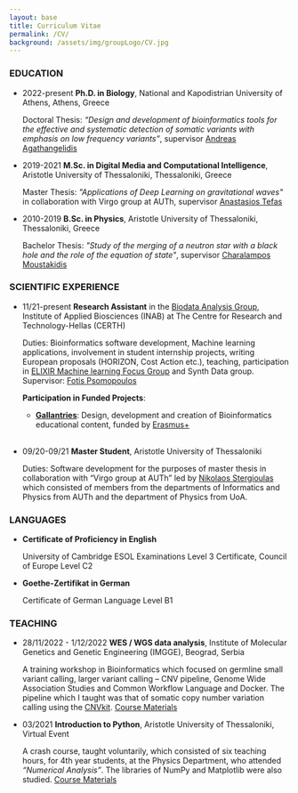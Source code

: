 ```yaml
---
layout: base
title: Curriculum Vitae
permalink: /CV/
background: /assets/img/groupLogo/CV.jpg
---
```




### EDUCATION
<p style="margin-bottom:15px"></p>

- 2022-present    **Ph.D. in Biology**, National and Kapodistrian University of Athens, Athens, Greece

   Doctoral Thesis: *“Design and development of bioinformatics tools for the effective and systematic detection of somatic variants with emphasis on low frequency variants”*, supervisor [Andreas Agathangelidis](https://scholar.google.it/citations?user=IhoRB4AAAAAJ&hl=en)

- 2019-2021    **M.Sc. in Digital Media and Computational Intelligence**, Aristotle University of Thessaloniki, Thessaloniki, Greece

   Master Thesis: *"Applications of Deep Learning on gravitational waves"* in collaboration with Virgo group at AUTh, supervisor [Anastasios Tefas](https://scholar.google.com/citations?user=4stOS3YAAAAJ&hl=en)

- 2010-2019    **B.Sc. in Physics**, Aristotle University of Thessaloniki, Thessaloniki, Greece

   Bachelor Thesis: *"Study of the merging of a neutron star with a black hole and the role of the equation of state"*, supervisor [Charalampos Moustakidis](https://scholar.google.com/citations?user=7qdKh78AAAAJ&hl=en)


### SCIENTIFIC EXPERIENCE
<p style="margin-bottom:15px"></p>

- 11/21-present  **Research Assistant** in the [Biodata Analysis Group](https://biodataanalysisgroup.github.io/), Institute of Applied Biosciences (INAB) at The Centre for Research and Technology-Hellas (CERTH)

   Duties: Bioinformatics software development, Machine learning applications, involvement in student internship projects, writing European proposals  (HORIZON, Cost Action etc.), teaching, participation in [ELIXIR Machine learning Focus Group](https://elixir-europe.org/focus-groups/machine-learning) and Synth Data group. Supervisor: [Fotis Psomopoulos](https://scholar.google.gr/citations?user=Fp0LAqsAAAAJ&hl=en)

   **Participation in Funded Projects**:
   
    - [**Gallantries**](https://gallantries.github.io/): Design, development and creation of Bioinformatics educational content, funded by [Erasmus+](https://ec.europa.eu/programmes/erasmus-plus/node_en)
<br/><br/>


- 09/20-09/21 	**Master Student**, Aristotle University of Thessaloniki

   Duties: Software development for the purposes of master thesis in collaboration with “Virgo group at AUTh” led by [Nikolaos Stergioulas](https://scholar.google.gr/citations?user=AXlRP8EAAAAJ&hl=el) which consisted of members from the departments of Informatics and Physics from AUTh and the department of Physics from UoA.


### LANGUAGES
<p style="margin-bottom:15px"></p>

- **Certificate of Proficiency in English**

   University of Cambridge ESOL Examinations Level 3 Certificate, Council of Europe Level C2

- **Goethe-Zertifikat in German**

   Certificate of German Language Level B1

### TEACHING
<p style="margin-bottom:15px"></p>

- 28/11/2022 - 1/12/2022 	**WES / WGS data analysis**, Institute of Molecular Genetics and Genetic Engineering (IMGGE), Beograd, Serbia

   A training workshop in Bioinformatics which focused on germline small variant calling, larger variant calling – CNV pipeline, Genome Wide Association Studies and Common Workflow Language and Docker. The pipeline which I taught was that of somatic copy number variation calling using the [CNVkit](https://cnvkit.readthedocs.io/en/stable/). [Course Materials](https://github.com/BiodataAnalysisGroup/IMGGE-WES-WGS-data-analysis-workshop)


- 03/2021 	**Introduction to Python**, Aristotle University of Thessaloniki, Virtual Event

   A crash course, taught voluntarily, which consisted of six teaching hours, for 4th year students, at the Physics Department, who attended *“Numerical Analysis”*. The libraries of NumPy and Matplotlib were also studied.
[Course Materials](https://github.com/sfragkoul/Python_Intro)
